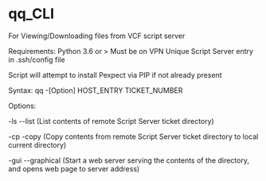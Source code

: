 # qq_CLI


For Viewing/Downloading files from VCF script server

Requirements:
Python 3.6 or >
Must be on VPN
Unique Script Server entry in .ssh/config file


Script will attempt to install Pexpect via PIP if not already present

Syntax:
qq -[Option] HOST_ENTRY TICKET_NUMBER

Options:

-ls --list (List contents of remote Script Server ticket directory)

-cp -copy (Copy contents from remote Script Server ticket directory to local current directory)

-gui --graphical (Start a web server serving the contents of the directory, and opens web page to server address)
